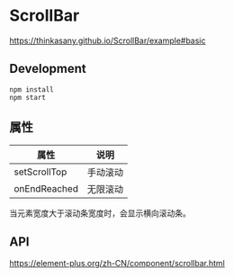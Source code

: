#  ScrollBar
https://thinkasany.github.io/ScrollBar/example#basic

## Development

```
npm install
npm start
```

## 属性

| 属性 | 说明 |
|------|------|
| setScrollTop | 手动滚动 |
| onEndReached | 无限滚动  |


当元素宽度大于滚动条宽度时，会显示横向滚动条。


## API
https://element-plus.org/zh-CN/component/scrollbar.html
